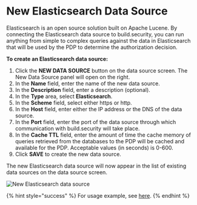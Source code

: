 # New Elasticsearch Data Source

Elasticsearch is an open source solution built on Apache Lucene. By connecting the Elasticsearch data source to build.security, you can run anything from simple to complex queries against the data in Elasticsearch that will be used by the PDP to determine the authorization decision.

**To create an Elasticsearch data source:**

1. Click the **NEW DATA SOURCE** button on the data source screen. The New Data Source panel will open on the right.
2. In the **Name** field, enter the name of the new data source.
3. In the **Description** field, enter a description \(optional\).
4. In the **Type** area, select **Elasticsearch**.
5. In the **Scheme** field, select either https or http.
6. In the **Host** field, enter either the IP address or the DNS of the data source.
7. In the **Port** field, enter the port of the data source through which communication with build.security will take place.
8. In the **Cache TTL** field, enter the amount of time the cache memory of queries retrieved from the databases to the PDP will be cached and available for the PDP. Acceptable values \(in seconds\) is 0-600.
9. Click **SAVE** to create the new data source.

The new Elasticsearch data source will now appear in the list of existing data sources on the data source screen.

![New Elasticsearch data source](https://files.readme.io/58c4baa-new_elastic.PNG)

{% hint style="success" %}
For usage example, see [here](../library/built-in-functions/build.query_raw/elasticsearch.md).
{% endhint %}


